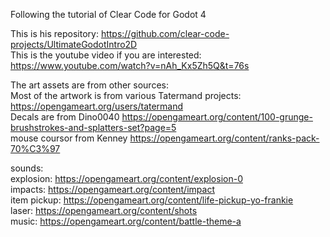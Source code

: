 Following the tutorial of Clear Code for Godot 4  
  
This is his repository: https://github.com/clear-code-projects/UltimateGodotIntro2D  
This is the youtube video if you are interested: https://www.youtube.com/watch?v=nAh_Kx5Zh5Q&t=76s  
  
The art assets are from other sources:  
Most of the artwork is from various Tatermand projects: https://opengameart.org/users/tatermand  
Decals are from Dino0040 https://opengameart.org/content/100-grunge-brushstrokes-and-splatters-set?page=5  
mouse coursor from Kenney https://opengameart.org/content/ranks-pack-70%C3%97  
  
sounds:  
explosion: https://opengameart.org/content/explosion-0  
impacts: https://opengameart.org/content/impact  
item pickup: https://opengameart.org/content/life-pickup-yo-frankie  
laser: https://opengameart.org/content/shots  
music: https://opengameart.org/content/battle-theme-a  
